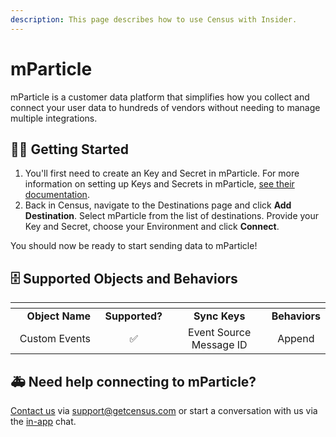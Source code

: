 ```yaml
---
description: This page describes how to use Census with Insider.
---
```


# mParticle

mParticle is a customer data platform that simplifies how you collect and connect your user data to hundreds of vendors without needing to manage multiple integrations.

## 🏃‍♀️ Getting Started

1. You'll first need to create an Key and Secret in mParticle.  For more information on setting up Keys and Secrets in mParticle, [see their documentation](https://docs.mparticle.com/developers/credential-management/).
2. Back in Census, navigate to the Destinations page and click **Add Destination**. Select mParticle from the list of destinations. Provide your Key and Secret, choose your Environment and click **Connect**.

You should now be ready to start sending data to mParticle!

## 🗄 Supported Objects and Behaviors

<table data-header-hidden><thead><tr><th width="200" align="right"></th><th width="126" align="center"></th><th width="221" align="center"></th><th align="center"></th></tr></thead><tbody><tr><td align="right"><strong>Object Name</strong></td><td align="center"><strong>Supported?</strong></td><td align="center"><strong>Sync Keys</strong></td><td align="center"><strong>Behaviors</strong></td></tr><tr><td align="right">Custom Events</td><td align="center">✅</td><td align="center">Event Source Message ID</td><td align="center">Append</td></tr></tbody></table>



## 🚑 Need help connecting to mParticle?

[Contact us](mailto:support@getcensus.com) via support@getcensus.com or start a conversation with us via the [in-app](https://app.getcensus.com) chat.
